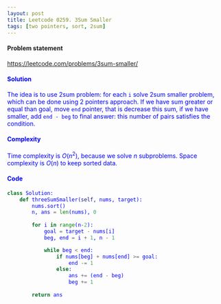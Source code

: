 ```yaml
---
layout: post
title: Leetcode 0259. 3Sum Smaller
tags: [two pointers, sort, 2sum]
---
```


#### Problem statement

<a href="https://leetcode.com/problems/3sum-smaller/"> <font color = blue>https://leetcode.com/problems/3sum-smaller/

#### Solution
The idea is to use 2sum problem: for each `i` solve 2sum smaller problem, which can be done using 2 pointers approach. If we have sum greater or equal than goal, move `end` pointer, that is decrease this sum, if we have smaller, add `end - beg` to final answer: this number of pairs satisfies the condition.

#### Complexity
Time complexity is $O(n^2)$, because we solve $n$ subproblems. Space complexity is $O(n)$ to keep sorted data.

#### Code
```python
class Solution:
    def threeSumSmaller(self, nums, target):
        nums.sort()
        n, ans = len(nums), 0
        
        for i in range(n-2):
            goal = target - nums[i]
            beg, end = i + 1, n - 1

            while beg < end:
                if nums[beg] + nums[end] >= goal:
                    end -= 1
                else: 
                    ans += (end - beg)
                    beg += 1
                
        return ans
```
